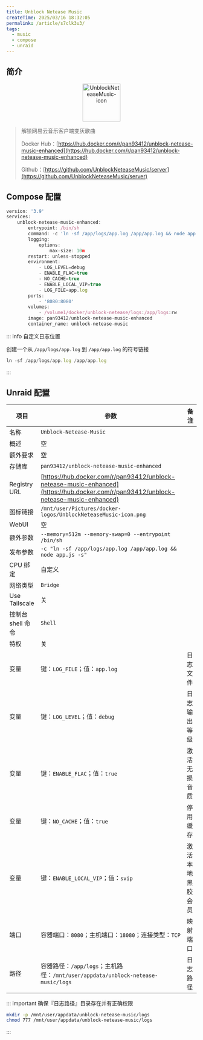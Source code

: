 ```yaml
---
title: Unblock Netease Music
createTime: 2025/03/16 18:32:05
permalink: /article/s7clk3u3/
tags:
  - music
  - compose
  - unraid
---
```


## 简介

<div style="text-align: center;">
  <img src="/images/b-software-docker-1.unblock-netease-music/UnblockNeteaseMusic-icon.png" 
       alt="UnblockNeteaseMusic-icon" 
       style="height: 100px; width: auto; max-width: 100%; object-fit: contain;">
</div>

> 解锁网易云音乐客户端变灰歌曲
>
> Docker Hub：[https://hub.docker.com/r/pan93412/unblock-netease-music-enhanced](https://hub.docker.com/r/pan93412/unblock-netease-music-enhanced)
>
> Github：[https://github.com/UnblockNeteaseMusic/server](https://github.com/UnblockNeteaseMusic/server)

## Compose 配置

```js
version: '3.9'
services:
    unblock-netease-music-enhanced:
        entrypoint: /bin/sh
        command: -c 'ln -sf /app/logs/app.log /app/app.log && node app.js -s'
        logging:
            options:
                max-size: 10m
        restart: unless-stopped
        environment:
            - LOG_LEVEL=debug
            - ENABLE_FLAC=true
            - NO_CACHE=true
            - ENABLE_LOCAL_VIP=true
            - LOG_FILE=app.log
        ports:
            - '8080:8080'
        volumes:
            - /volume1/docker/unblock-netease/logs:/app/logs:rw
        image: pan93412/unblock-netease-music-enhanced
        container_name: unblock-netease-music
```

::: info 自定义日志位置

创建一个从 `/app/logs/app.log` 到 `/app/app.log` 的符号链接

```js
ln -sf /app/logs/app.log /app/app.log
```

:::

## Unraid 配置

| 项目              | 参数                                                         | 备注             |
| ----------------- | ------------------------------------------------------------ | ---------------- |
| 名称              | `Unblock-Netease-Music`                                      |                  |
| 概述              | 空                                                           |                  |
| 额外要求          | 空                                                           |                  |
| 存储库            | `pan93412/unblock-netease-music-enhanced`                    |                  |
| Registry URL      | [https://hub.docker.com/r/pan93412/unblock-netease-music-enhanced](https://hub.docker.com/r/pan93412/unblock-netease-music-enhanced) |                  |
| 图标链接          | `/mnt/user/Pictures/docker-logos/UnblockNeteaseMusic-icon.png` |                  |
| WebUI             | 空                                                           |                  |
| 额外参数          | `--memory=512m --memory-swap=0 --entrypoint /bin/sh`         |                  |
| 发布参数          | `-c "ln -sf /app/logs/app.log /app/app.log && node app.js -s"` |                  |
| CPU 绑定          | 自定义                                                       |                  |
| 网络类型          | `Bridge`                                                     |                  |
| Use Tailscale     | 关                                                           |                  |
| 控制台 shell 命令 | `Shell`                                                      |                  |
| 特权              | 关                                                           |                  |
| 变量              | 键：`LOG_FILE`；值：`app.log`                                | 日志文件         |
| 变量              | 键：`LOG_LEVEL`；值：`debug`                                 | 日志输出等级     |
| 变量              | 键：`ENABLE_FLAC`；值：`true`                                | 激活无损音质     |
| 变量              | 键：`NO_CACHE`；值：`true`                                   | 停用缓存         |
| 变量              | 键：`ENABLE_LOCAL_VIP`；值：`svip`                           | 激活本地黑胶会员 |
| 端口              | 容器端口：`8080`；主机端口：`18080`；连接类型：`TCP`         | 映射端口         |
| 路径              | 容器路径：`/app/logs`；主机路径：`/mnt/user/appdata/unblock-netease-music/logs` | 日志路径         |

::: important 确保『日志路径』目录存在并有正确权限

```bash
mkdir -p /mnt/user/appdata/unblock-netease-music/logs
chmod 777 /mnt/user/appdata/unblock-netease-music/logs
```

:::
